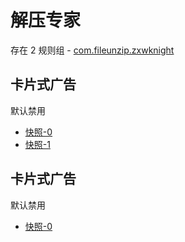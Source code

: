 # 解压专家

存在 2 规则组 - [com.fileunzip.zxwknight](/src/apps/com.fileunzip.zxwknight.ts)

## 卡片式广告

默认禁用

- [快照-0](https://i.gkd.li/import/13328194)
- [快照-1](https://i.gkd.li/import/13391833)

## 卡片式广告

默认禁用

- [快照-0](https://i.gkd.li/import/13328212)
